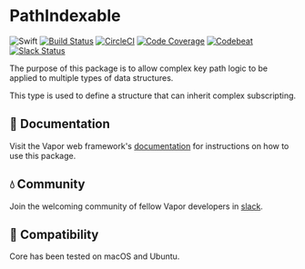 # PathIndexable

![Swift](http://img.shields.io/badge/swift-3.0-brightgreen.svg)
[![Build Status](https://travis-ci.org/vapor/core.svg?branch=master)](https://travis-ci.org/vapor/path-indexable)
[![CircleCI](https://circleci.com/gh/vapor/core.svg?style=shield)](https://circleci.com/gh/vapor/path-indexable)
[![Code Coverage](https://codecov.io/gh/vapor/core/branch/master/graph/badge.svg)](https://codecov.io/gh/vapor/path-indexable)
[![Codebeat](https://codebeat.co/badges/a793ad97-47e3-40d9-82cf-2aafc516ef4e)](https://codebeat.co/projects/github-com-vapor-path-indexable)
[![Slack Status](http://vapor.team/badge.svg)](http://vapor.team)


The purpose of this package is to allow complex key path logic to be applied to multiple types of data structures.

This type is used to define a structure that can inherit complex subscripting.

## 📖 Documentation

Visit the Vapor web framework's [documentation](http://docs.vapor.codes) for instructions on how to use this package.

## 💧 Community

Join the welcoming community of fellow Vapor developers in [slack](http://vapor.team).

## 🔧 Compatibility

Core has been tested on macOS and Ubuntu.
